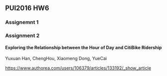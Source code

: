 ## PUI2016 HW6

### Assignemnt 1

### Assignment 2

#### Exploring the Relationship between the Hour of Day and CitiBike Ridership
Yuxuan Han, ChengHou, Xiaomeng Dong, YueCai


https://www.authorea.com/users/106379/articles/133192/_show_article
